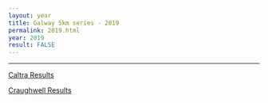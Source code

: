 ```yaml
---
layout: year
title: Galway 5km series - 2019
permalink: 2019.html
year: 2019
result: FALSE
---
```


---

[Caltra Results](/media/pdfs/results/2019-caltra.pdf)

[Craughwell Results](/media/pdfs/results/2019-craughwell.pdf)
